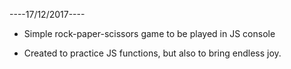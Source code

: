 ----17/12/2017----

- Simple rock-paper-scissors game to be played in JS console

- Created to practice JS functions, but also to bring endless joy.